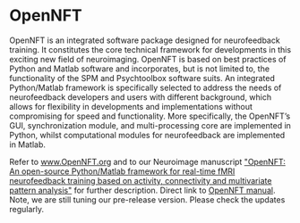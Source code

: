 # OpenNFT
OpenNFT is an integrated software package designed for neurofeedback training. It constitutes the core technical framework for developments in this exciting new field of neuroimaging. OpenNFT is based on best practices of Python and Matlab software and incorporates, but is not limited to, the functionality of the SPM and Psychtoolbox software suits. An integrated Python/Matlab framework is specifically selected to address the needs of neurofeedback developers and users with different background, which allows for flexibility in developments and implementations without compromising for speed and functionality. More specifically, the OpenNFT’s GUI, synchronization module, and multi-processing core are implemented in Python, whilst computational modules for neurofeedback are implemented in Matlab.

Refer to www.OpenNFT.org and to our Neuroimage manuscript ["OpenNFT: An open-source Python/Matlab framework for real-time fMRI neurofeedback training based on activity, connectivity and multivariate pattern analysis"](http://www.sciencedirect.com/science/article/pii/S1053811917305050) for further description.
Direct link to [OpenNFT manual](https://github.com/OpenNFT/opennft.github.io/blob/master/OpenNFT_Manual_v1.0.pdf).
Note, we are still tuning our pre-release version. Please check the updates regularly.

